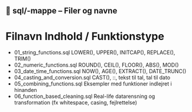 ## 📂 sql/-mappe – Filer og navne

# Filnavn	Indhold / Funktionstype
* 01_string_functions.sql	LOWER(), UPPER(), INITCAP(), REPLACE(), TRIM()
* 02_numeric_functions.sql	ROUND(), CEIL(), FLOOR(), ABS(), MOD()
* 03_date_time_functions.sql	NOW(), AGE(), EXTRACT(), DATE_TRUNC()
* 04_casting_and_conversion.sql	CAST(), ::, tekst til tal, tal til dato
* 05_combining_functions.sql	Eksempler med funktioner indlejret i hinanden
* 06_function_based_cleaning.sql	Real-life datarensning og transformation (fx whitespace, casing, fejlrettelse)
